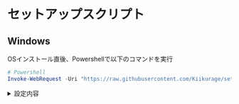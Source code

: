 # セットアップスクリプト

## Windows

OSインストール直後、Powershellで以下のコマンドを実行

```powershell
# Powershell
Invoke-WebRequest -Uri "https://raw.githubusercontent.com/Kiikurage/setup/refs/heads/master/configuration.dsc.yml" -OutFile "$env:TEMP\config.yml"; winget configure "$env:TEMP\config.yml"
```

<details>
  <summary>設定内容</summary>

- OSの設定
    - エクスプローラの「ホーム」メニューを非表示に
    - エクスプローラの「ギャラリー」メニューを非表示に
    - エクスプローラで隠しファイルを表示
    - エクスプローラで拡張子を表示
    - タスクバーの検索ボックスを非表示に
    - タスクバーの「タスクビュー」アイコンを非表示に
    - タスクバーのウィジェットを非表示に
    - エクスプローラの右クリックメニューを昔のものにする
- アプリのインストール
    - 1Password
    - Google Chrome
    - VSCode
    - Visual Studio 2022
    - PowerToys
    - JetBrains Toolbox
    - Steam
    - Epic Games Launcher
    - OBS
    - Spotify
- PowerToysの設定
    - いらないモジュールの無効化

- 今後対応したいこと
    - JetBrains ToolBoxからRiderをインストール
    - WSLにzsh/oh-my-zshを導入
    - PowerToys設定
        - Keyboard Managerのショートカット再マップ
            - `Win+Space` を `Alt+チルダ` へ
    - Microsoft IMEの削除

</details>

